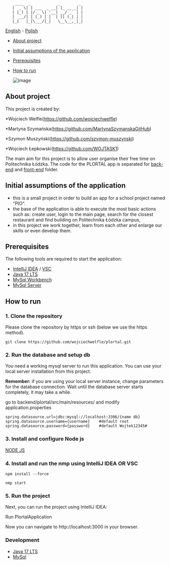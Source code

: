 ```
    ____  _            _        _ 
   |  _ \| | ___  _ __| |_ __ _| |
   | |_) | |/ _ \| '__| __/ _` | |
   |  __/| | (_) | |  | || (_| | |
   |_|   |_|\___/|_|   \__\__,_|_|

```

[<ins>English</ins>](README.md) - [Polish](README.pl.md)

* [About project](#about-project)
* [Initial assumptions of the application](#initial-assumptions-of-the-application)
* [Prerequisites](#prerequisites)
* [How to run](#how-to-run)

   ![image](https://github.com/wojciechwelfle/plortal/assets/167070778/80beb792-75b9-4061-9342-ce26d4442a0b)


## About project
This project is created by:

*Wojciech Welfle(https://github.com/wojciechwelfle)
 
*Martyna Szymańska(https://github.com/MartynaSzymanskaGitHub)

*Szymon Muszyński(https://github.com/szymon-muszynski)

*Wojciech Łepkowski(https://github.com/WOJTASK1)

The main aim for this project is to allow user organise their free time on Politechnika Łódzka.
The code for the PLORTAL app is separated for [back-end](https://github.com/wojciechwelfle/plortal/tree/main/backend/plortal) and [front-end](https://github.com/wojciechwelfle/plortal/tree/main/frontend) folder. 


## Initial assumptions of the application
- this is a small project in order to build an app for a school project named "PIO".
- the base of the application is able to execute the most basic actions such as:
 create user, login to the main page, search for the closest restaurant and find building on Politechnika Łódzka campus, 
- in this project we work together, learn from each other and enlarge our skills
  or even develop them. 

## Prerequisites
The following tools are required to start the application:
- [IntelliJ IDEA](https://www.jetbrains.com/idea/) / [VSC](https://code.visualstudio.com/) 
- [Java 17 LTS](https://openjdk.org/projects/jdk/17/)
- [MySql Workbench](https://www.mysql.com/products/workbench/)
- [MySql Server](https://dev.mysql.com/downloads/mysql/)


## How to run

### 1. Clone the repository
Please clone the repository by https or ssh (below we use the https method).
```
git clone https://github.com/wojciechwelfle/plortal.git
```

### 2. Run the database and setup db
You need a working mysql server to run this application.
You can use your local server installation from this project.

**Remember:** if you are using your local server instance, change parameters for the database connection.
Wait until the database server starts completely, it may take a while.

go to backend/plortal/src/main/resources/
and modify application.properties
```
spring.datasource.url=jdbc:mysql://localhost:3306/{name db}
spring.datasource.username={username}    #default root
spring.datasource.password={password}    #default Wojtek12345#
```

### 3. Install and configure Node js

[NODE JS](https://nodejs.org/en/download)

### 4. Install and run the nmp using IntelliJ IDEA OR VSC
```
npm install --force
```
```
nmp start
```
### 5. Run the project

Next, you can run the project using IntelliJ IDEA:

Run PlortalApplication

Now you can navigate to http://localhost:3000 in your browser.

### Development
- [Java 17 LTS](https://openjdk.org/projects/jdk/17/)
- [MySql](https://www.mysql.com/)

